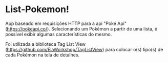 # List-Pokemon!

App baseado em requisições HTTP para a api "Poké Api" (https://pokeapi.co/). 
Selecionando um Pokémon a partir de uma lista, é possível exibir algumas características do mesmo.

Foi utilizada a biblioteca Tag List View (https://github.com/ElaWorkshop/TagListView) para colocar o(s) tipo(s) de cada Pokémon na tela de detalhes.
